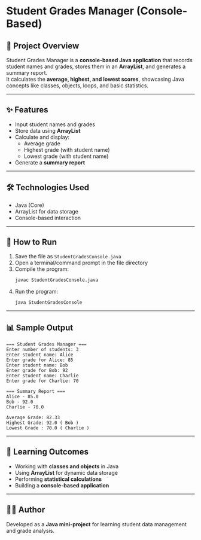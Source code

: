 # Student Grades Manager (Console-Based)

## 📌 Project Overview
Student Grades Manager is a **console-based Java application** that records student names and grades, stores them in an **ArrayList**, and generates a summary report.  
It calculates the **average, highest, and lowest scores**, showcasing Java concepts like classes, objects, loops, and basic statistics.

---

## ✨ Features
- Input student names and grades  
- Store data using **ArrayList**  
- Calculate and display:  
  - Average grade  
  - Highest grade (with student name)  
  - Lowest grade (with student name)  
- Generate a **summary report**  

---

## 🛠️ Technologies Used
- Java (Core)  
- ArrayList for data storage  
- Console-based interaction  

---

## 🚀 How to Run
1. Save the file as `StudentGradesConsole.java`  
2. Open a terminal/command prompt in the file directory  
3. Compile the program:  
   ```bash
   javac StudentGradesConsole.java
   ```
4. Run the program:  
   ```bash
   java StudentGradesConsole
   ```

---

## 📊 Sample Output
```
=== Student Grades Manager ===
Enter number of students: 3
Enter student name: Alice
Enter grade for Alice: 85
Enter student name: Bob
Enter grade for Bob: 92
Enter student name: Charlie
Enter grade for Charlie: 70

=== Summary Report ===
Alice - 85.0
Bob - 92.0
Charlie - 70.0

Average Grade: 82.33
Highest Grade: 92.0 ( Bob )
Lowest Grade : 70.0 ( Charlie )
```

---

## 📖 Learning Outcomes
- Working with **classes and objects** in Java  
- Using **ArrayList** for dynamic data storage  
- Performing **statistical calculations**  
- Building a **console-based application**  

---

## 👨‍💻 Author
Developed as a **Java mini-project** for learning student data management and grade analysis.  
